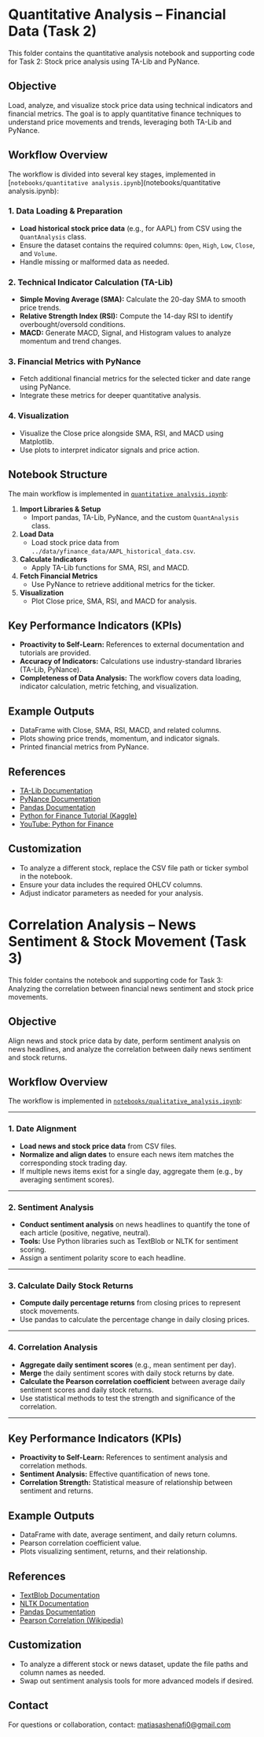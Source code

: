 # Quantitative Analysis – Financial Data (Task 2)

This folder contains the quantitative analysis notebook and supporting code for Task 2: Stock price analysis using TA-Lib and PyNance.

## Objective

Load, analyze, and visualize stock price data using technical indicators and financial metrics. The goal is to apply quantitative finance techniques to understand price movements and trends, leveraging both TA-Lib and PyNance.

## Workflow Overview

The workflow is divided into several key stages, implemented in [`notebooks/quantitative analysis.ipynb`](notebooks/quantitative analysis.ipynb):

### 1. Data Loading & Preparation

- **Load historical stock price data** (e.g., for AAPL) from CSV using the `QuantAnalysis` class.
- Ensure the dataset contains the required columns: `Open`, `High`, `Low`, `Close`, and `Volume`.
- Handle missing or malformed data as needed.

### 2. Technical Indicator Calculation (TA-Lib)

- **Simple Moving Average (SMA):** Calculate the 20-day SMA to smooth price trends.
- **Relative Strength Index (RSI):** Compute the 14-day RSI to identify overbought/oversold conditions.
- **MACD:** Generate MACD, Signal, and Histogram values to analyze momentum and trend changes.

### 3. Financial Metrics with PyNance

- Fetch additional financial metrics for the selected ticker and date range using PyNance.
- Integrate these metrics for deeper quantitative analysis.

### 4. Visualization

- Visualize the Close price alongside SMA, RSI, and MACD using Matplotlib.
- Use plots to interpret indicator signals and price action.

## Notebook Structure

The main workflow is implemented in [`quantitative analysis.ipynb`](notebooks/quantitative%20analysis.ipynb):

1. **Import Libraries & Setup**
   - Import pandas, TA-Lib, PyNance, and the custom `QuantAnalysis` class.
2. **Load Data**
   - Load stock price data from `../data/yfinance_data/AAPL_historical_data.csv`.
3. **Calculate Indicators**
   - Apply TA-Lib functions for SMA, RSI, and MACD.
4. **Fetch Financial Metrics**
   - Use PyNance to retrieve additional metrics for the ticker.
5. **Visualization**
   - Plot Close price, SMA, RSI, and MACD for analysis.

## Key Performance Indicators (KPIs)

- **Proactivity to Self-Learn:** References to external documentation and tutorials are provided.
- **Accuracy of Indicators:** Calculations use industry-standard libraries (TA-Lib, PyNance).
- **Completeness of Data Analysis:** The workflow covers data loading, indicator calculation, metric fetching, and visualization.

## Example Outputs

- DataFrame with Close, SMA, RSI, MACD, and related columns.
- Plots showing price trends, momentum, and indicator signals.
- Printed financial metrics from PyNance.

## References

- [TA-Lib Documentation](https://mrjbq7.github.io/ta-lib/)
- [PyNance Documentation](https://pynance.readthedocs.io/en/latest/)
- [Pandas Documentation](https://pandas.pydata.org/)
- [Python for Finance Tutorial (Kaggle)](https://www.kaggle.com/code/mmmarchetti/tutorial-python-for-finance)
- [YouTube: Python for Finance](https://www.youtube.com/watch?v=5cZJPvEYRbA)

## Customization

- To analyze a different stock, replace the CSV file path or ticker symbol in the notebook.
- Ensure your data includes the required OHLCV columns.
- Adjust indicator parameters as needed for your analysis.


# Correlation Analysis – News Sentiment & Stock Movement (Task 3)

This folder contains the notebook and supporting code for Task 3: Analyzing the correlation between financial news sentiment and stock price movements.

## Objective

Align news and stock price data by date, perform sentiment analysis on news headlines, and analyze the correlation between daily news sentiment and stock returns.

## Workflow Overview

The workflow is implemented in [`notebooks/qualitative_analysis.ipynb`](notebooks/qualitative_analysis.ipynb):

---

### 1. Date Alignment

- **Load news and stock price data** from CSV files.
- **Normalize and align dates** to ensure each news item matches the corresponding stock trading day.
- If multiple news items exist for a single day, aggregate them (e.g., by averaging sentiment scores).

---

### 2. Sentiment Analysis

- **Conduct sentiment analysis** on news headlines to quantify the tone of each article (positive, negative, neutral).
- **Tools:** Use Python libraries such as TextBlob or NLTK for sentiment scoring.
- Assign a sentiment polarity score to each headline.

---

### 3. Calculate Daily Stock Returns

- **Compute daily percentage returns** from closing prices to represent stock movements.
- Use pandas to calculate the percentage change in daily closing prices.

---

### 4. Correlation Analysis

- **Aggregate daily sentiment scores** (e.g., mean sentiment per day).
- **Merge** the daily sentiment scores with daily stock returns by date.
- **Calculate the Pearson correlation coefficient** between average daily sentiment scores and daily stock returns.
- Use statistical methods to test the strength and significance of the correlation.

---

## Key Performance Indicators (KPIs)

- **Proactivity to Self-Learn:** References to sentiment analysis and correlation methods.
- **Sentiment Analysis:** Effective quantification of news tone.
- **Correlation Strength:** Statistical measure of relationship between sentiment and returns.

## Example Outputs

- DataFrame with date, average sentiment, and daily return columns.
- Pearson correlation coefficient value.
- Plots visualizing sentiment, returns, and their relationship.

## References

- [TextBlob Documentation](https://textblob.readthedocs.io/en/dev/)
- [NLTK Documentation](https://www.nltk.org/)
- [Pandas Documentation](https://pandas.pydata.org/)
- [Pearson Correlation (Wikipedia)](https://en.wikipedia.org/wiki/Pearson_correlation_coefficient)

## Customization

- To analyze a different stock or news dataset, update the file paths and column names as needed.
- Swap out sentiment analysis tools for more advanced models if desired.



## Contact
For questions or collaboration, contact: matiasashenafi0@gmail.com
